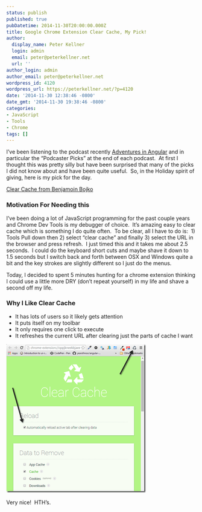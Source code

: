 ```yaml
---
status: publish
published: true
pubDatetime: 2014-11-30T20:00:00.000Z
title: Google Chrome Extension Clear Cache, My Pick!
author:
  display_name: Peter Kellner
  login: admin
  email: peter@peterkellner.net
  url: ''
author_login: admin
author_email: peter@peterkellner.net
wordpress_id: 4120
wordpress_url: https://peterkellner.net/?p=4120
date: '2014-11-30 12:38:46 -0800'
date_gmt: '2014-11-30 19:38:46 -0800'
categories:
- JavaScript
- Tools
- Chrome
tags: []
---
```

<p>I’ve been listening to the podcast recently <a href="http://devchat.tv/adventures-in-angular/">Adventures in Angular</a> and in particular the “Podcaster Picks” at the end of each podcast.&#160; At first I thought this was pretty silly but have been surprised that many of the picks I did not know about and have been quite useful.&#160; So, in the Holiday spirit of giving, here is my pick for the day.</p>
<p><a href="https://chrome.google.com/webstore/detail/clear-cache/cppjkneekbjaeellbfkmgnhonkkjfpdn">Clear Cache from Benjamoin Bojko</a></p>
<h3>Motivation For Needing this</h3>
<p>I’ve been doing a lot of JavaScript programming for the past couple years and Chrome Dev Tools is my debugger of choice.&#160; It’s amazing easy to clear cache which is something I do quite often.&#160; To be clear, all I have to do is:&#160; 1) Tools Pull down then 2) select “clear cache” and finally 3) select the URL in the browser and press refresh.&#160; I just timed this and it takes me about 2.5 seconds.&#160; I could do the keyboard short cuts and maybe shave it down to 1.5 seconds but I switch back and forth between OSX and Windows quite a bit and the key strokes are slightly different so I just do the menus.</p>
<p>Today, I decided to spent 5 minutes hunting for a chrome extension thinking I could use a little more DRY (don’t repeat yourself) in my life and shave a second off my life.</p>
<h3>Why I Like Clear Cache</h3>
<ul>
<li>It has lots of users so it likely gets attention</li>
<li>It puts itself on my toolbar</li>
<li>It only requires one click to execute</li>
<li>It refreshes the current URL after clearing just the parts of cache I want</li>
</ul>
<p> <a href="/wp/wp-content/uploads/2014/11/image2.png"><img title="image" style="border-top: 0px; border-right: 0px; border-bottom: 0px; border-left: 0px; display: inline" border="0" alt="image" src="/wp/wp-content/uploads/2014/11/image_thumb2.png" width="370" height="393" /></a>
<p>Very nice!&#160; HTH’s.</p>
